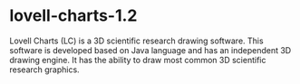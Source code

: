 # lovell-charts-1.2
Lovell Charts (LC) is a 3D scientific research drawing software. This software is developed based on Java language and has an independent 3D drawing engine. It has the ability to draw most common 3D scientific research graphics.

